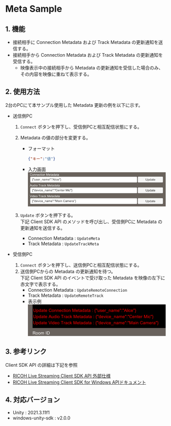 # Meta Sample

## 1. 機能
* 接続相手に Connection Metadata および Track Metadata の更新通知を送信する。
* 接続相手から Connection Metadata および Track Metadata の更新通知を受信する。
  * 映像表示中の接続相手から Metadata の更新通知を受信した場合のみ、その内容を映像に重ねて表示する。

## 2. 使用方法
2台のPCにて本サンプル使用した Metadata 更新の例を以下に示す。

* 送信側PC
  1. `Connect` ボタンを押下し、受信側PCと相互配信状態にする。
  1. Metadata の値の部分を変更する。

      * フォーマット  
        ``` json
        {"キー":"値"}
        ```

      * 入力画面  
      ![control.png](./images/control.png)

  2. `Update` ボタンを押下する。  
     下記 Client SDK API のメソッドを呼び出し、受信側PCに Metadata の更新通知を送信する。  
     * Connection Metadata : `UpdateMeta` 
     * Track Metadata : `UpdateTrackMeta`  

* 受信側PC
  1. `Connect` ボタンを押下し、送信側PCと相互配信状態にする。  
  2. 送信側PCからの Metadata の更新通知を待つ。  
     下記 Client SDK API のイベントで受け取った Metadata を映像の左下に赤文字で表示する。  
      * Connection Metadata : `UpdateRemoteConnection`  
      * Track Metadata : `UpdateRemoteTrack`  
      * 表示例  
      ![updated.png](./images/updated.png)

## 3. 参考リンク
Client SDK API の詳細は下記を参照
* [RICOH Live Streaming Client SDK API 外部仕様](https://api.livestreaming.ricoh/document/ricoh-live-streaming-client-sdk-api-%e5%a4%96%e9%83%a8%e4%bb%95%e6%a7%98/)
* [RICOH Live Streaming Client SDK for Windows APIドキュメント](https://github.com/ricoh-live-streaming-api/windows-unity-sdk/tree/main/doc)

## 4. 対応バージョン
* Unity : 2021.3.11f1
* windows-unity-sdk : v2.0.0